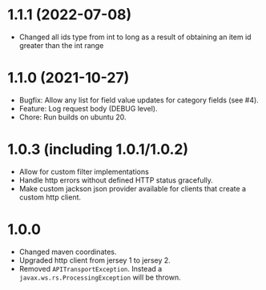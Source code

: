 # 1.1.1 (2022-07-08)
* Changed all ids type from int to long as a result of obtaining an item id greater than the int range

# 1.1.0 (2021-10-27)
* Bugfix: Allow any list for field value updates for category fields (see #4).
* Feature: Log request body (DEBUG level).
* Chore: Run builds on ubuntu 20.

# 1.0.3 (including 1.0.1/1.0.2)
* Allow for custom filter implementations
* Handle http errors without defined HTTP status gracefully.
* Make custom jackson json provider available for clients that create a custom http client.

# 1.0.0
* Changed maven coordinates.
* Upgraded http client from jersey 1 to jersey 2.
* Removed `APITransportException`. Instead a `javax.ws.rs.ProcessingException` will be thrown.
